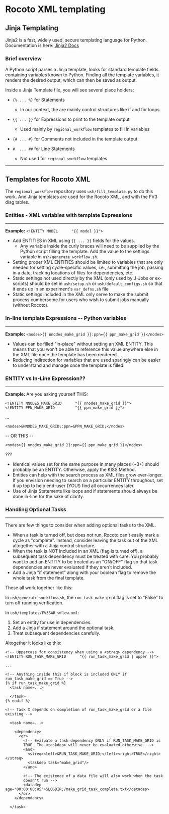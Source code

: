 # Rocoto XML templating

## Jinja Templating

Jinja2 is a fast, widely used, secure templating language for Python.
Documentation is here: [Jinja2
Docs](https://jinja.palletsprojects.com/en/2.11.x?target=_blank)

### Brief overview

A Python script parses a Jinja template, looks for standard template
fields containing variables known to Python. Finding all the template
variables, it renders the desired output, which can then be saved as
output.

Inside a Jinja Template file, you will see several place holders:

- `{% ... %}` for Statements 
  - In our context, the are mainly control structures like if and for
  loops

- `{{ ... }}` for Expressions to print to the template output
  - Used mainly by `regional_workflow` templates to fill in variables

- `{# ... #}` for Comments not included in the template output

- `#  ... ##` for Line Statements
  - Not used for `regional_workflow` templates

---

## Templates for Rocoto XML

The `regional_workflow` repository uses `ush/fill_template.py` to do
this work. And Jinja templates are used for the Rocoto XML, and with the
FV3 diag tables.


### Entities - XML variables with template Expressions

---

**Example:** `<!ENTITY MODEL      "{{ model }}">` 

- Add ENTITIES in XML using `{{ ... }}` fields for the values.
  - Any variable inside the curly braces will need to be supplied by the
  Python script filling the template. Add the value to the settings
  variable in `ush/generate_workflow.sh`.
- Setting proper XML ENTITIES should be limited to variables that are only
needed for setting cycle-specific values, i.e., submitting the job, passing
in a date, tracking locations of files for dependencies, etc.
- Static settings not used directly by the XML (only used by J-Jobs
or ex-scripts) should be set in `ush/setup.sh` or
`ush/default_configs.sh` so that it ends up in an experiment's
`var_defns.sh` file
- Static settings included in the XML only serve to make the submit
process cumbersome for users who wish to submit jobs manually (without
Rocoto).

### In-line template Expressions -- Python variables

---

**Example:** `<nodes>{{ nnodes_make_grid }}:ppn={{ ppn_make_grid }}</nodes>`

- Values can be filled "in-place" without setting an XML ENTITY. This
means that you won't be able to reference this value anywhere else in
the XML file once the template has been rendered.
- Reducing indirection for variables that are used sparingly can be
easier to understand and manage once the template is filled.

### ENTITY vs In-Line Expression??

---

**Example:** Are you asking yourself THIS:

`<!ENTITY NNODES_MAKE_GRID      "{{ nnodes_make_grid }}">` \
`<!ENTITY PPN_MAKE_GRID         "{{ ppn_make_grid }}">`

...

`<nodes>&NNODES_MAKE_GRID;:ppn=&PPN_MAKE_GRID;</nodes>`

  -- OR THIS --

`<nodes>{{ nnodes_make_grid }}:ppn={{ ppn_make_grid }}</nodes>`

???


- Identical values set for the same purpose in many places (~3+) should
probably be an ENTITY. Otherwise, apply the KISS Method.
- Entities can help with the search process as XML files grow
ever-longer. If you envision needing to search on a particular ENTITY
throughout, set it up top to help end-user (YOU!) find all occurrences
later.
- Use of Jinja Statements like loops and if statements should always be
done in-line for the sake of clarity.


### Handling Optional Tasks

---

There are few things to consider when adding optional tasks to the
XML. 

- When a task is turned off, but does not run, Rocoto can't easily mark
a cycle as "complete". Instead, consider leaving the task out of the XML
altogether with a Jinja control structure.
- When the task is NOT included in an XML (flag is turned off), a
subsequent task dependency must be treated with care. You probably want
to add an ENTITY to be treated as an "ON/OFF" flag so that task
dependencies are never evaluated if they aren't included.
- Add a Jinja "if statement" along with your boolean flag to remove the
whole task from the final template.

These all work together like this:

In `ush/generate_workflow.sh`, the `run_task_make_grid` flag is set to "False" to
turn off running verification.

In `ush/templates/FV3SAR_wflow.xml`:

1. Set an entity for use in dependencies.
2. Add a Jinja if statement around the optional task.
3. Treat subsequent dependencies carefully.

Altogether it looks like this:

    <!-- Uppercase for consistency when using a <streq> dependency -->
    <!ENTITY RUN_TASK_MAKE_GRID      "{{ run_task_make_grid | upper }}">

    ...

    <!-- Anything inside this if block is included ONLY if run_task_make_grid == True -->
    {% if run_task_make_grid %}
      <task name=...>

      </task>
    {% endif %}

    <!-- Task X depends on completion of run_task_make_grid or a file existing -->

      <task name=...>

        <dependency>
          <or>
            <!-- Evaluate a task dependency ONLY if RUN_TASK_MAKE_GRID is
            TRUE. The <taskdep> will never be evaluated otherwise. -->
            <and>
              <streq><left>&RUN_TASK_MAKE_GRID;</left><right>TRUE</right></streq>
              <taskdep task="make_grid"/>
            </and>

            <!-- The existence of a data file will also work when the task
            doesn't run -->
            <datadep age="00:00:00:05">&LOGDIR;/make_grid_task_complete.txt</datadep>
          </or>
        </dependency>

      </task>

